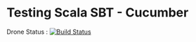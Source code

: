 Testing Scala SBT - Cucumber
============================


Drone Status : [![Build Status](http://8a0a969e.ngrok.io/api/badges/Havanero/ScalaActivateProject/status.svg)](http://8a0a969e.ngrok.io/Havanero/ScalaActivateProject)



